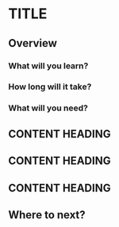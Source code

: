 # TITLE

<!-- Include any foreward you want here -->

## Overview

### What will you learn?

<!-- Give a brief description of what the reader will learn so that they know whether the topic interests them. -->

### How long will it take?

<!-- Give some indication of how long it will take to complete the tutorial so that the reader knows whether to continue. -->

### What will you need?

<!-- List any prerequisite knowledge or tools the reader will need to complete the tutorial. -->

## CONTENT HEADING

## CONTENT HEADING

## CONTENT HEADING

## Where to next?

<!-- Is there something the reader should read next? -->
<!-- Are there other topics they should explore next? -->
<!-- Provide links to other resources that might be relevant. -->
